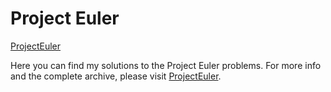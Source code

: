# Project Euler

[ProjectEuler](https://projecteuler.net/images/clipart/euler_portrait.png)

Here you can find my solutions to the Project Euler problems.
For more info and the complete archive, please visit [ProjectEuler](https://projecteuler.net/archives/).
